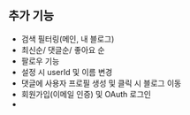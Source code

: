 ## 추가 기능

- 검색 필터링(메인, 내 블로그)
- 최신순/ 댓글순/ 좋아요 순
- 팔로우 기능
- 설정 시 userId 및 이름 변경
- 댓글에 사용자 프로필 생성 및 클릭 시 블로그 이동
- 회원가입(이메일 인증) 및 OAuth 로그인
-
